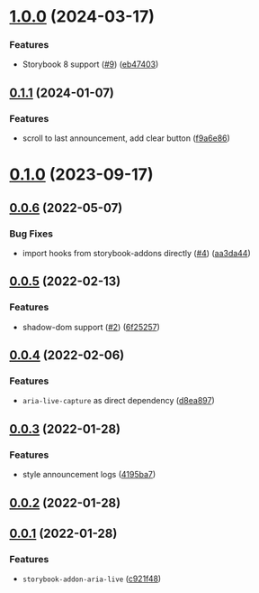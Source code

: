 # [1.0.0](https://github.com/AriPerkkio/storybook-addon-aria-live/compare/v0.1.1...v1.0.0) (2024-03-17)


### Features

* Storybook 8 support ([#9](https://github.com/AriPerkkio/storybook-addon-aria-live/issues/9)) ([eb47403](https://github.com/AriPerkkio/storybook-addon-aria-live/commit/eb4740372b927a8ad986d99b7ca72335eff38412))



## [0.1.1](https://github.com/AriPerkkio/storybook-addon-aria-live/compare/v0.1.0...v0.1.1) (2024-01-07)


### Features

* scroll to last announcement, add clear button ([f9a6e86](https://github.com/AriPerkkio/storybook-addon-aria-live/commit/f9a6e8667179186ee923ffb64d7d20967009b164))



# [0.1.0](https://github.com/AriPerkkio/storybook-addon-aria-live/compare/v0.0.6...v0.1.0) (2023-09-17)



## [0.0.6](https://github.com/AriPerkkio/storybook-addon-aria-live/compare/v0.0.5...v0.0.6) (2022-05-07)


### Bug Fixes

* import hooks from storybook-addons directly ([#4](https://github.com/AriPerkkio/storybook-addon-aria-live/issues/4)) ([aa3da44](https://github.com/AriPerkkio/storybook-addon-aria-live/commit/aa3da4472143e382865c691d5bec844ec8f4ff02))



## [0.0.5](https://github.com/AriPerkkio/storybook-addon-aria-live/compare/v0.0.4...v0.0.5) (2022-02-13)


### Features

* shadow-dom support ([#2](https://github.com/AriPerkkio/storybook-addon-aria-live/issues/2)) ([6f25257](https://github.com/AriPerkkio/storybook-addon-aria-live/commit/6f252571d347863a149191442c7266bf7b5a4d0e))



## [0.0.4](https://github.com/AriPerkkio/storybook-addon-aria-live/compare/v0.0.3...v0.0.4) (2022-02-06)


### Features

* `aria-live-capture` as direct dependency ([d8ea897](https://github.com/AriPerkkio/storybook-addon-aria-live/commit/d8ea8976a1e82a7704e9c101cb7a4ab2aeeff134))



## [0.0.3](https://github.com/AriPerkkio/storybook-addon-aria-live/compare/v0.0.2...v0.0.3) (2022-01-28)


### Features

* style announcement logs ([4195ba7](https://github.com/AriPerkkio/storybook-addon-aria-live/commit/4195ba79a30e246911a941cd330ac82967c04ffa))



## [0.0.2](https://github.com/AriPerkkio/storybook-addon-aria-live/compare/v0.0.1...v0.0.2) (2022-01-28)



## [0.0.1](https://github.com/AriPerkkio/storybook-addon-aria-live/compare/c921f4861829138a37a040816088aab2674c1a07...v0.0.1) (2022-01-28)


### Features

* `storybook-addon-aria-live` ([c921f48](https://github.com/AriPerkkio/storybook-addon-aria-live/commit/c921f4861829138a37a040816088aab2674c1a07))



